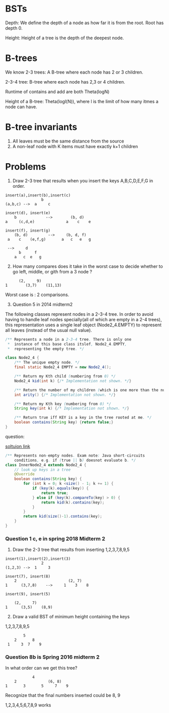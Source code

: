 # BSTs

Depth: We define the depth of a node as how far it is from the root. Root has depth 0.

Height: Height of a tree is the depth of the deepest node.

# B-trees

We know 2-3 trees: A B-tree where each node has 2 or 3 children.

2-3-4 tree: B-tree where each node has 2,3 or 4 children.

Runtime of contains and add are both Theta(logN)

Height of a B-tree: Theta(logl(N)), where l is the limit of how many itmes a node can have.

# B-tree invariants

1. All leaves must be the same distance from the source
2. A non-leaf node with K items must have exactly k+1 children


# Problems

1. Draw 2-3 tree that results when you insert the keys A,B,C,D,E,F,G in order.

```
insert(a),insert(b),insert(c)
                b
(a,b,c) -->  a     c

insert(d), insert(e)
    b             -->        (b, d)
a     (c,d,e)              a    c    e  

insert(f), insert(g)
    (b, d)         -->     (b, d, f)
 a    c    (e,f,g)       a   c   e   g

 -->     d
      b      f
    a   c  e   g
```

2. How many compares does it take in the worst case to decide whether to go left, middle, or gith from a 3 node ?

```
      (2,     9)
1        (3,7)    (11,13)
```

Worst case is : 2 comparisons.


3.  Question 5 in 2014 midterm2

 The following classes represent nodes in a 2-3-4 tree. In order to avoid having to handle leaf nodes specially(all of which are empty in a 2-4 trees), this representation uses a single leaf object (Node2_4.EMPTY) to represent all leaves (instead of the usual null value). 

```java
/** Represents a node in a 2-3-4 tree. There is only one 
 *  instance of this base class itslef, Node2_4.EMPTY, 
 *  representing the empty tree. */

class Node2_4 {
    /** The unique empty node. */
    final static Node2_4 EMPTY = new Node2_4();

    /** Return my Kth child (numbering from 0) */
    Node2_4 kid(int k) {/* Implementation not shown. */}

    /** Return the number of my children (which is one more than the number of my keys) */
    int arity() {/* Implementation not shown. */}

    /** Return my Kth key (numbering from 0) */
    String key(int k) {/* Implementation not shown. */}

    /** Return true iff KEY is a key in the tree rooted at me. */
    boolean contains(String key) {return false;}
}
```

question:

[soltuion link](http://www-inst.eecs.berkeley.edu/~cs61b/fa14/test-solutions/test2-soln.pdf)

```java
/** Represents non-empty nodes. Exam note: Java short-circuits
    conditions, e.g. if (true || b) doesnot evaluate b. */
class InnerNode2_4 extends Node2_4 {
    // look up keys in a tree
    @Override
    boolean contains(String key) {
        for (int k = 0; k <size() - 1; k += 1) {
            if (key(k).equals(key)) {
                return true;
            } else if (key(k).compareTo(key) > 0) {
                return kid(k).contains(key);
            }
        }
        return kid(size()-1).contains(key);
    }
}
```

### Question 1 c, e in spring 2018 Midterm 2

1. Draw the 2-3 tree that results from inserting 1,2,3,7,8,9,5

```
insert(1),insert(2),insert(3)
                2
(1,2,3) -->  1     3

insert(7), insert(8)
    2                       (2, 7)
1      (3,7,8)    -->     1    3    8

insert(9), insert(5)

    (2,     7)
1      (3,5)    (8,9)
```

2. Draw a valid BST of minimum height containing the keys

1,2,3,7,8,9,5

```
        5
    2       8
 1     3  7    9

``` 


### Question 8b is Spring 2016 midterm 2

In what order can we get this tree?

```
            4
    2              (6, 8)
1       3       5     7    9
```

Recognize that the final numbers inserted could be 8, 9

1,2,3,4,5,6,7,8,9 works